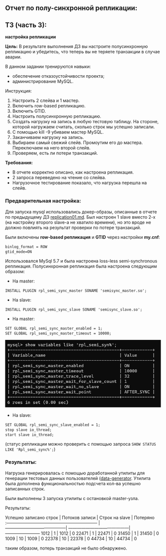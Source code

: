 ## Отчет по полу-синхронной репликации:

## ТЗ (часть 3):
**настройка репликации**

**Цель:** В результате выполнения ДЗ вы настроите полусинхронную репликацию и убедитесь, что теперь вы не теряете транзакции в случае аварии. 

В данном задании тренируются навыки: 
- обеспечение отказоустойчивости проекта; 
- администрирование MySQL.

Инструкция:
1) Настроить 2 слейва и 1 мастер.
2) Включить row-based репликацию.
3) Включить GTID.
4) Настроить полусинхронную репликацию.
5) Создать нагрузку на запись в любую тестовую таблицу. На стороне, которой нагружаем считать, сколько строк мы успешно записали.
6) С помощью kill -9 убиваем мастер MySQL.
7) Заканчиваем нагрузку на запись.
8) Выбираем самый свежий слейв. Промоутим его до мастера. Переключаем на него второй слейв.
9) Проверяем, есть ли потери транзакций.

**Требования:**

- В отчете корректно описано, как настроена репликация.
- 2 запроса переведено на чтение со слейва.
- Нагрузочное тестирование показало, что нагрузка перешла на слейв.

### Предварительная настройка:

Для запуска mysql использовались докер-образы, описанные в отчете по предыдущему ДЗ [replication01.md](replication01.md).
Был настроен 1 slave вместо 2-х (на настройку второго slave-а не хватило времени), но это вроде не должно повлиять на результат проверки по потере транзакций.

Были включены **row-based репликация** и **GTID** через настройки **my.cnf**:

```properties
binlog_format = ROW
gtid_mode=ON
```

Использовался MySql 5.7 и была настроена loss-less semi-synchronous репликация.
Полусинхронная репликация была настроена следующим образом:

- На master:

```mysql
INSTALL PLUGIN rpl_semi_sync_master SONAME 'semisync_master.so';
```

- На slave:

```mysql
INSTALL PLUGIN rpl_semi_sync_slave SONAME 'semisync_slave.so';
```

- На master: 
```mysql
SET GLOBAL rpl_semi_sync_master_enabled = 1;
SET GLOBAL rpl_semi_sync_master_timeout = 10000;
```

![Alt text](img/master_semi_sync.png "Latency without indexes")

- На slave: 
```mysql
SET GLOBAL rpl_semi_sync_slave_enabled = 1;
stop slave io_thread;
start slave io_thread;
```

(статус репликации можно проверить с помощью запроса `SHOW STATUS LIKE 'Rpl_semi_sync%';`)

### Результаты:

Нагрузка генерировалась с помощью доработанной утилиты для генерации тестовых данных пользователей ([data-generator](/data-generator).
Утилита была дополнена функциональностью подсчета кол-ва успешно записанных строк.

Были выполнены 3 запуска утилиты с остановкой master-узла.

Результаты:

Успешно записано строк | Потоков записи | Строк на slave | Потеряно  
:————————————————————— |——————————————| ——————————————| ————————
1012 | 1 | 1012 | 0 
22471 | 1 | 22471 | 0 
31450 | 1 | 31450 | 0 
1009 | 10 | 1009 | 0 
22378 | 10 | 22378 | 0 
44734 | 10 | 44734 | 0 

таким образом, потерь транзакций не было обнаружено.